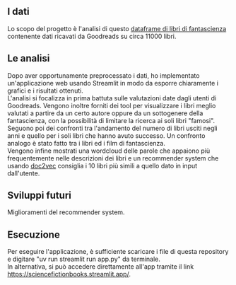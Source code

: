 ## I dati
Lo scopo del progetto è l'analisi di questo [dataframe di libri di fantascienza](https://www.kaggle.com/datasets/tanguypledel/science-fiction-books-subgenres) 
contenente dati ricavati da Goodreads su circa 11000 libri.
## Le analisi
Dopo aver opportunamente preprocessato i dati, ho implementato un'applicazione web usando Streamlit in modo da esporre chiaramente i grafici e i risultati ottenuti.  
L'analisi si focalizza in prima battuta sulle valutazioni date dagli utenti di Goodreads. Vengono inoltre forniti dei tool per visualizzare i libri meglio valutati a partire da un certo autore oppure
da un sottogenere della fantascienza, con la possibilità di limitare la ricerca ai soli libri "famosi".  
Seguono poi dei confronti tra l'andamento del numero di libri usciti negli anni e quello per i soli libri che hanno avuto successo. Un confronto analogo è stato fatto tra i libri ed i film di fantascienza.  
Vengono infine mostrati una wordcloud delle parole che appaiono più frequentemente nelle descrizioni dei libri e un recommender system che usando [doc2vec](https://radimrehurek.com/gensim/models/doc2vec.html)
consiglia i 10 libri più simili a quello dato in input dall'utente.
## Sviluppi futuri
Miglioramenti del recommender system.
## Esecuzione
Per eseguire l'applicazione, è sufficiente scaricare i file di questa repository e digitare "uv run streamlit run app.py" da terminale.  
In alternativa, si può accedere direttamente all'app tramite il link https://sciencefictionbooks.streamlit.app/.
